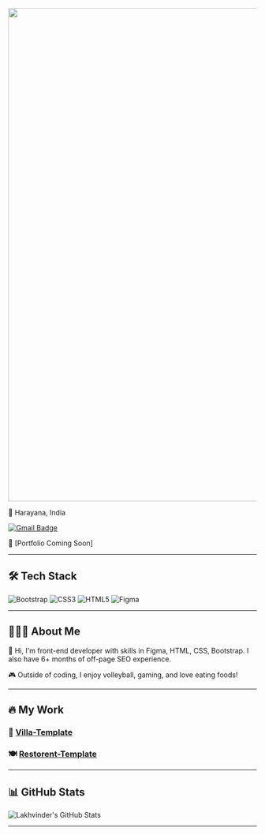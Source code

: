 
<img src="https://user-images.githubusercontent.com/74038190/212749447-bfb7e725-6987-49d9-ae85-2015e3e7cc41.gif" width="1000">



📍 Harayana, India  
<p>
  <a href="mailto:lakhvinder1664@gmail.com">
    <img src="https://img.shields.io/badge/Gmail-lakhvinder1664@gmail.com-D14836?style=for-the-badge&logo=gmail&logoColor=white" alt="Gmail Badge"/>
  </a>
</p>

🔗 [Portfolio Coming Soon]  

---

## 🛠️ Tech Stack

![Bootstrap](https://img.shields.io/badge/Bootstrap-7952B3?logo=bootstrap&logoColor=white)
![CSS3](https://img.shields.io/badge/CSS3-1572B6?logo=css3&logoColor=white)
![HTML5](https://img.shields.io/badge/HTML5-E34F26?logo=html5&logoColor=white)
![Figma](https://img.shields.io/badge/Figma-FF7262?logo=figma&logoColor=white)

---

## 🧔🏻‍♂️ About Me

👋 Hi, I'm front-end developer with skills in Figma, HTML, CSS, Bootstrap. I also have 6+ months of off-page SEO experience.

🎮 Outside of coding, I enjoy volleyball, gaming, and love eating foods!

---

## 🔥  My Work

### 🏡 [Villa-Template](https://github.com/lakhvinder1664/Villa-Template)

### 🍽️ [Restorent-Template](https://github.com/lakhvinder1664/xsportsoft-work2)

---

## 📊 GitHub Stats

![Lakhvinder's GitHub Stats](https://github-readme-stats.vercel.app/api?username=lakhvinder1664)

---

